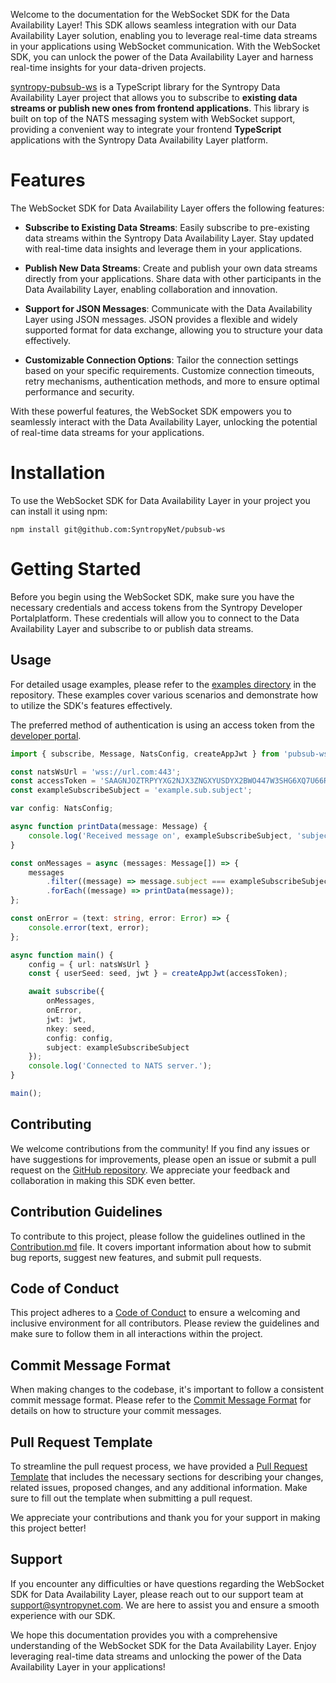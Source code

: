 Welcome to the documentation for the WebSocket SDK for the Data Availability Layer! This SDK allows seamless integration with our Data Availability Layer solution, enabling you to leverage real-time data streams in your applications using WebSocket communication. With the WebSocket SDK, you can unlock the power of the Data Availability Layer and harness real-time insights for your data-driven projects.

[syntropy-pubsub-ws](https://github.com/SyntropyNet/pubsub-ws) is a TypeScript library for the Syntropy Data Availability Layer project that allows you to subscribe to **existing data streams or publish new ones from frontend applications**. This library is built on top of the NATS messaging system with WebSocket support, providing a convenient way to integrate your frontend **TypeScript** applications with the Syntropy Data Availability Layer platform.

# Features

The WebSocket SDK for Data Availability Layer offers the following features:

- **Subscribe to Existing Data Streams**: Easily subscribe to pre-existing data streams within the Syntropy Data Availability Layer. Stay updated with real-time data insights and leverage them in your applications.

- **Publish New Data Streams**: Create and publish your own data streams directly from your applications. Share data with other participants in the Data Availability Layer, enabling collaboration and innovation.

- **Support for JSON Messages**: Communicate with the Data Availability Layer using JSON messages. JSON provides a flexible and widely supported format for data exchange, allowing you to structure your data effectively.

- **Customizable Connection Options**: Tailor the connection settings based on your specific requirements. Customize connection timeouts, retry mechanisms, authentication methods, and more to ensure optimal performance and security.

With these powerful features, the WebSocket SDK empowers you to seamlessly interact with the Data Availability Layer, unlocking the potential of real-time data streams for your applications.

# Installation

To use the WebSocket SDK for Data Availability Layer in your project you can install it using npm:

```shell
npm install git@github.com:SyntropyNet/pubsub-ws
```

# Getting Started

Before you begin using the WebSocket SDK, make sure you have the necessary credentials and access tokens from the Syntropy Developer Portalplatform. These credentials will allow you to connect to the Data Availability Layer and subscribe to or publish data streams.

## Usage

For detailed usage examples, please refer to the [examples directory](https://github.com/SyntropyNet/pubsub-ws/examples) in the repository. These examples cover various scenarios and demonstrate how to utilize the SDK's features effectively.

The preferred method of authentication is using an access token from the [developer portal](https://developer-portal.syntropynet.com/).

```TypeScript
import { subscribe, Message, NatsConfig, createAppJwt } from 'pubsub-ws';

const natsWsUrl = 'wss://url.com:443';
const accessToken = 'SAAGNJOZTRPYYXG2NJX3ZNGXYUSDYX2BWO447W3SHG6XQ7U66RWHQ3JUXM';
const exampleSubscribeSubject = 'example.sub.subject';

var config: NatsConfig;

async function printData(message: Message) {
    console.log('Received message on', exampleSubscribeSubject, 'subject');
}

const onMessages = async (messages: Message[]) => {
    messages
        .filter((message) => message.subject === exampleSubscribeSubject)
        .forEach((message) => printData(message));
};

const onError = (text: string, error: Error) => {
    console.error(text, error);
};

async function main() {
    config = { url: natsWsUrl }
    const { userSeed: seed, jwt } = createAppJwt(accessToken);

    await subscribe({
        onMessages,
        onError,
        jwt: jwt,
        nkey: seed,
        config: config,
        subject: exampleSubscribeSubject
    });
    console.log('Connected to NATS server.');
}

main();
```

## Contributing

We welcome contributions from the community! If you find any issues or have suggestions for improvements, please open an issue or submit a pull request on the [GitHub repository](https://github.com/SyntropyNet/pubsub-python). We appreciate your feedback and collaboration in making this SDK even better. 

## Contribution Guidelines

To contribute to this project, please follow the guidelines outlined in the [Contribution.md](CONTRIBUTING.md) file. It covers important information about how to submit bug reports, suggest new features, and submit pull requests.

## Code of Conduct
This project adheres to a [Code of Conduct](CODE_OF_CONDUCT.md) to ensure a welcoming and inclusive environment for all contributors. Please review the guidelines and make sure to follow them in all interactions within the project.

## Commit Message Format
When making changes to the codebase, it's important to follow a consistent commit message format. Please refer to the [Commit Message Format](commit-template.md) for details on how to structure your commit messages.

## Pull Request Template
To streamline the pull request process, we have provided a [Pull Request Template](pull-request-template.md) that includes the necessary sections for describing your changes, related issues, proposed changes, and any additional information. Make sure to fill out the template when submitting a pull request.

We appreciate your contributions and thank you for your support in making this project better!

## Support

If you encounter any difficulties or have questions regarding the WebSocket SDK for Data Availability Layer, please reach out to our support team at support@syntropynet.com. We are here to assist you and ensure a smooth experience with our SDK.

We hope this documentation provides you with a comprehensive understanding of the WebSocket SDK for the Data Availability Layer. Enjoy leveraging real-time data streams and unlocking the power of the Data Availability Layer in your applications!
